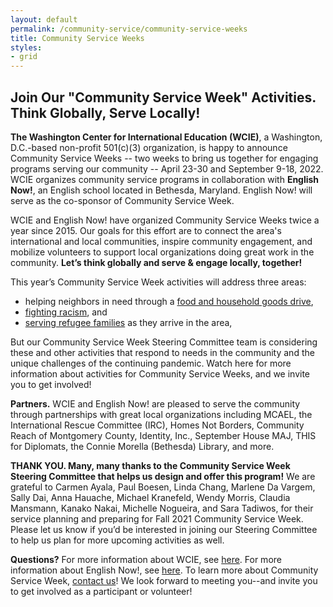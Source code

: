 ```yaml
---
layout: default
permalink: /community-service/community-service-weeks
title: Community Service Weeks
styles:
- grid
---
```

<section markdown="1">

## Join Our "Community Service Week" Activities. Think Globally, Serve Locally!

**The Washington Center for International Education (WCIE)**, a Washington, D.C.-based non-profit 501(c)(3) organization, is happy to announce Community Service Weeks -- two weeks to bring us together for engaging programs serving our community -- April 23-30 and September 9-18, 2022. WCIE organizes community service programs in collaboration with **English Now!**, an English school located in Bethesda, Maryland. English Now! will serve as the co-sponsor of Community Service Week.

WCIE and English Now! have organized Community Service Weeks twice a year since 2015. Our goals for this effort are to connect the area's international and local communities, inspire community engagement, and mobilize volunteers to support local organizations doing great work in the community. **Let’s think globally and serve & engage locally, together!**

This year’s Community Service Week activities will address three areas:

- helping neighbors in need through a [food and household goods drive](/community-service/household-goods-and-food-drive),
- [fighting racism](/community-service/walk-and-talk-against-racism), and
- [serving refugee families](/community-service/refugee-resettlement) as they arrive in the area,

But our Community Service Week Steering Committee team is considering these and other activities that respond to needs in the community and the unique challenges of the continuing pandemic. Watch here for more information about activities for Community Service Weeks, and we invite you to get involved!

**Partners.** WCIE and English Now! are pleased to serve the community through partnerships with great local organizations including MCAEL, the International Rescue Committee (IRC), Homes Not Borders, Community Reach of Montgomery County, Identity, Inc., September House MAJ, THIS for Diplomats, the Connie Morella (Bethesda) Library, and more.

**THANK YOU. Many, many thanks to the Community Service Week Steering Committee that helps us design and offer this program!** We are grateful to Carmen Ayala, Paul Boesen, Linda Chang, Marlene Da Vargem, Sally Dai, Anna Hauache, Michael Kranefeld, Wendy Morris, Claudia Mansmann, Kanako Nakai, Michelle Nogueira, and Sara Tadiwos, for their service planning and preparing for Fall 2021 Community Service Week. Please let us know if you’d be interested in joining our Steering Committee to help us plan for more upcoming activities as well.

**Questions?** For more information about WCIE, see [here](/). For more information about English Now!, see [here](http://english-now.com/). To learn more about Community Service Week, [contact us](/contact)! We look forward to meeting you--and invite you to get involved as a participant or volunteer!

</section>
